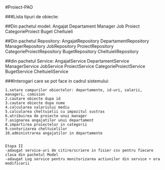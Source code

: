 #Proiect-PAO

###Lista tipuri de obiecte:

##Din pachetul model:
    Angajat
    Departament
    Manager
    Job
    Proiect
    CategorieProiect
    Buget
    Cheltuieli

##Din pachetul Repository:
    AngajatRepository
    DepartamentRepository
    ManagerRepository
    JobRepository
    ProiectRepository
    CategorieProiectRepository
    BugetRepository
    CheltuieliRepository
    
 ##din pachetul Service:
    AngajatService
    DepartamentService
    ManagerService
    JobService
    ProiectService
    CategorieProiectService
    BugetService
    CheltuieliService
    
 ###Interogari care se pot face in cadrul sistemului:
 
    1.setare campurilor obiectelor: departamente, id-uri, salarii, manageri, comision
    2.cautare obiecte dupa id
    3.cautare obiecte dupa nume
    4.calcularea salariului mediu
    5.calcularea cheltuielii cu impozitul sustras
    6.atribuirea de proiecte unui manager
    7.asignarea angajatilor unui departament
    8.impartirea proiectelor in categorii
    9.contorizarea cheltuielilor
    10.administrarea angajatilor in departamente
    
    
    Etapa II
    -adaugat service-uri de citire/scriere in fisier csv pentru fiecare clasa din pachetul Model
    -adaugat Log service pentru monitorizarea actiunilor din service + ora modificarii
